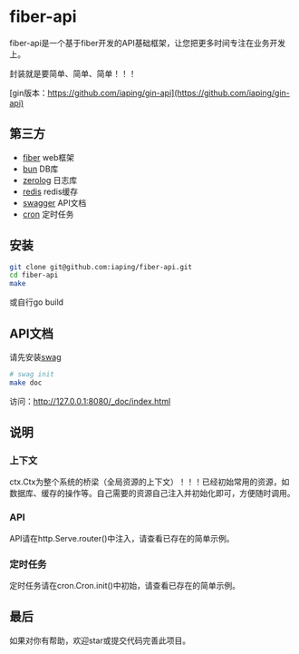 # fiber-api

fiber-api是一个基于fiber开发的API基础框架，让您把更多时间专注在业务开发上。

封装就是要简单、简单、简单！！！

[gin版本：https://github.com/iaping/gin-api](https://github.com/iaping/gin-api)

## 第三方
- [fiber](https://github.com/gofiber/fiber) web框架
- [bun](https://github.com/uptrace/bun) DB库
- [zerolog](https://github.com/rs/zerolog) 日志库
- [redis](https://github.com/redis/go-redis) redis缓存
- [swagger](https://github.com/gofiber/swagger) API文档
- [cron](https://github.com/robfig/cron) 定时任务

## 安装
```bash
git clone git@github.com:iaping/fiber-api.git
cd fiber-api
make
```
或自行go build

## API文档
请先安装[swag](https://github.com/swaggo/swag)
```bash
# swag init
make doc
```
访问：http://127.0.0.1:8080/_doc/index.html

## 说明

### 上下文

ctx.Ctx为整个系统的桥梁（全局资源的上下文）！！！已经初始常用的资源，如数据库、缓存的操作等。自己需要的资源自己注入并初始化即可，方便随时调用。

### API
API请在http.Serve.router()中注入，请查看已存在的简单示例。

### 定时任务
定时任务请在cron.Cron.init()中初始，请查看已存在的简单示例。

## 最后
如果对你有帮助，欢迎star或提交代码完善此项目。